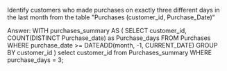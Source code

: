 Identify customers who made purchases on exactly three different days in the last month from the table "Purchases (customer_id, Purchase_Date)"

Answer: 
WITH purchases_summary AS (
SELECT  customer_id, COUNT(DISTINCT Purchase_date) as Purchase_days 
FROM Purchases 
WHERE purchase_date >= DATEADD(month, -1, CURRENT_DATE)
GROUP BY customer_id
)
select customer_id 
from Purchases_summary 
WHERE purchase_days = 3;

